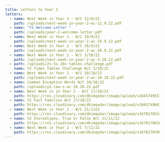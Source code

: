 ```yaml
---
title: Letters to Year 2
letters:
  - name: Next Week in Year 2 - W/C 12/9/22
    path: /uploads/next-week-in-year-2-wc-12.9.22.pdf
  - name: "Y2 Welcome Letter "
    path: /uploads/year-2-welcome-letter.pdf
  - name: Next Week in Year 2 - W/C 19/9/22
    path: /uploads/next-week-in-year-2-wc-19.9.22.pdf
  - name: Next Week in Year 2 - W/C 26/9/22
    path: /uploads/next-week-in-year-2-wc-26.9.22.pdf
  - name: Next Week in Year 2 - W/C 3/10/22
    path: /uploads/next-week-in-year-2-wc-3.10.22.pdf
  - path: /uploads/2s-5s-10s-tables-challenge.pdf
    name: Y2 Times Tables Challenge W/C 3/10/22
  - name: Next Week in Year 2 - W/C 10/10/22
    path: /uploads/next-week-in-year-2-wc-10.10.22.pdf
  - name: Common Exception Words W/C 10/10/22
    path: /uploads/y2-cew-s-wc-10.10.22.pdf
  - name: Next Week in in Year 2 - W/C 17/10/22
    path: https://res.cloudinary.com/dkimqodar/image/upload/v1665749557/letters/y2/Next_Week_in_Year_2_WC_17.10.22_gj1dno.pdf
  - name: Y2 Fact Families W/C 17/10/22
    path: https://res.cloudinary.com/dkimqodar/image/upload/v1665749667/letters/y2/Y2_Fact_families_WC_17.10.22_qppf1v.pdf
  - name: Next Week in Year 2 - W/C 21/1122
    path: https://res.cloudinary.com/dkimqodar/image/upload/v1670170224/letters/y2/Next_Week_in_Year_2_-_WC_21.11.22_i4htyj.pdf
  - name: Y2 Stereotypes, True or False W/C 21/11/22
    path: https://res.cloudinary.com/dkimqodar/image/upload/v1670170658/letters/y2/Year_2_WC_21.11.22_Stereotypes_true_or_false_kri0cp.pdf
  - name: Next Week in Year 2 - W/C 7/11/22
    path: https://res.cloudinary.com/dkimqodar/image/upload/v1670170789/letters/y2/Next_Week_in_Year_2_WC_7.11.22_temqlb.pdf
---
```

